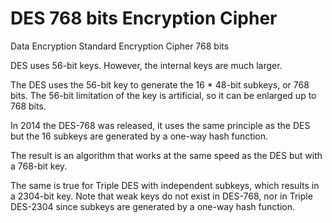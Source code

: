 # DES 768 bits Encryption Cipher
Data Encryption Standard Encryption Cipher 768 bits

DES uses 56-bit keys. However, the internal keys are much larger. 

The DES uses the 56-bit key to generate the 16 * 48-bit subkeys, or 768 bits. The 56-bit limitation of the key is artificial, so it can be enlarged up to 768 bits.

In 2014 the DES-768 was released, it uses the same principle as the DES but the 16 subkeys are generated by a one-way hash function.

The result is an algorithm that works at the same speed as the DES but with a 768-bit key. 

The same is true for Triple DES with independent subkeys, which results in a 2304-bit key. Note that weak keys do not exist in DES-768, nor in Triple DES-2304 since subkeys are generated by a one-way hash function. 
